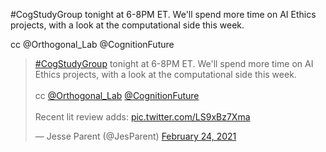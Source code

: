 #CogStudyGroup tonight at 6-8PM ET. We'll spend more time on AI Ethics projects, with a look at the computational side this week. 

cc @Orthogonal_Lab
 @CognitionFuture
 
 


<blockquote class="twitter-tweet"><p lang="en" dir="ltr"><a href="https://twitter.com/hashtag/CogStudyGroup?src=hash&amp;ref_src=twsrc%5Etfw">#CogStudyGroup</a> tonight at 6-8PM ET. We&#39;ll spend more time on AI Ethics projects, with a look at the computational side this week. <br><br>cc <a href="https://twitter.com/Orthogonal_Lab?ref_src=twsrc%5Etfw">@Orthogonal_Lab</a> <a href="https://twitter.com/CognitionFuture?ref_src=twsrc%5Etfw">@CognitionFuture</a> <br><br>Recent lit review adds: <a href="https://t.co/LS9xBz7Xma">pic.twitter.com/LS9xBz7Xma</a></p>&mdash; Jesse Parent (@JesParent) <a href="https://twitter.com/JesParent/status/1364637023433330688?ref_src=twsrc%5Etfw">February 24, 2021</a></blockquote>  
